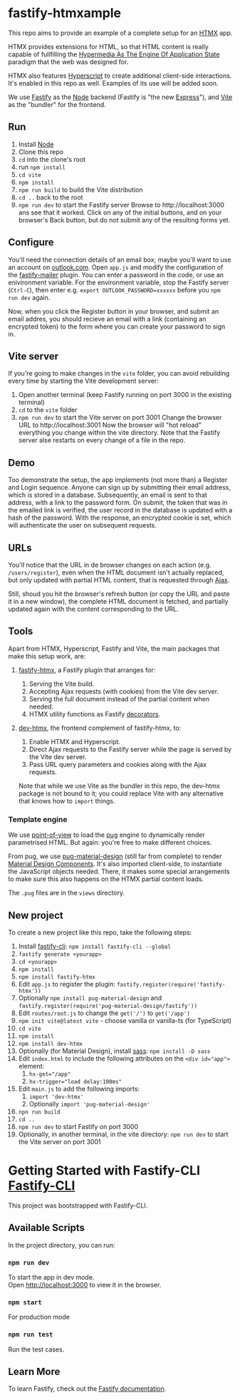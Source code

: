 # fastify-htmxample

This repo aims to provide an example of a complete setup for an
[HTMX](https://htmx.org) app.

HTMX provides extensions for HTML, so that HTML content is really capable of
fullfilling the [Hypermedia As The Engine Of Application
State](https://en.wikipedia.org/wiki/HATEOAS) paradigm that the web was designed
for.

HTMX also features [Hyperscript]() to create additional client-side
interactions. It's enabled in this repo as well. Examples of its use will be
added soon.

We use [Fastify](https://www.fastify.io) as the [Node](https://nodejs.org)
backend (Fastify is "the new [Express](https://expressjs.com/)"), and
[Vite](https://vitejs.dev) as the "bundler" for the frontend.

## Run
1. Install [Node](https://nodejs.org)
1. Clone this repo
1. `cd` into the clone's root
1. run `npm install`
1. `cd vite`
1. `npm install`
1. `npm run build` to build the Vite distribution
1. `cd ..` back to the root
1. `npm run dev` to start the Fastify server Browse to http://localhost:3000 ans
   see that it worked. Click on any of the initial buttons, and on your
   browser's Back button, but do not submit any of the resulting forms yet.

## Configure
You'll need the connection details of an email box; maybe you'll want to use an
account on [outlook.com](https://outlook.live.com). Open `app.js` and modify the
configuration of the
[fastify-mailer](https://github.com/coopflow/fastify-mailer) plugin. You can
enter a password in the code, or use an enivironment variable. For the
environment variable, stop the Fastify server (`Ctrl-C`), then enter e.g.
`export OUTLOOK_PASSWORD=xxxxxx` before you `npm run dev` again.

Now, when you click the Register button in your browser, and submit an email
addres, you should recieve an email with a link (containing an encrypted token)
to the form where you can create your password to sign in.

## Vite server
If you're going to make changes in the `vite` folder, you can avoid rebuilding
every time by starting the Vite development server:
1. Open another terminal (keep Fastify running on port 3000 in the existing
   terminal)
1. `cd` to the `vite` folder
1. `npm run dev` to start the Vite server on port 3001 Change the browser URL to
   http://localhost:3001 Now the browser will "hot reload" everything you change
   within the vite directory. Note that the Fastify server alse restarts on
   every change of a file in the repo.

## Demo
Too demonstrate the setup, the app implements (not more than) a Register and
Login sequence. Anyone can sign up by submitting their email address, which is
stored in a database. Subsequently, an email is sent to that address, with a
link to the password form. On submit, the token that was in the emailed link is
verified, the user record in the database is updated with a hash of the
password. With the response, an encrypted cookie is set, which will authenticate
the user on subsequent requests.

## URLs

You'll notice that the URL in de browser changes on each action (e.g.
`/users/register`), even when the HTML document isn't actually replaced, but
only updated with partial HTML content, that is requested through
[Ajax](https://developer.mozilla.org/en-US/docs/Web/Guide/AJAX).

Still, shoud you hit the browser's refresh button (or copy the URL and paste it
in a new window), the complete HTML document is fetched, and partially updated
again with the content corresponding to the URL.

## Tools
Apart from HTMX, Hyperscript, Fastify and Vite, the main packages that make this
setup work, are:
1. [fastify-htmx](https://github.com/wscherphof/fastify-htmx), a Fastify plugin
   that arranges for:
   1. Serving the Vite build.
   1. Accepting Ajax requests (with cookies) from the Vite dev server.
   1. Serving the full document instead of the partial content when needed.
   1. HTMX utility functions as Fastify
      [decorators](https://www.fastify.io/docs/latest/Reference/Decorators/).
1. [dev-htmx](https://github.com/wscherphof/dev-htmx), the frontend complement
   of fastify-htmx, to:
   1. Enable HTMX and Hyperscript.
   1. Direct Ajax requests to the Fastify server while the page is served by the
      Vite dev server.
   1. Pass URL query parameters and cookies along with the Ajax requests.

   Note that while we use Vite as the bundler in this repo, the dev-htmx package
   is not bound to it; you could replace Vite with any alternative that knows
   how to `import` things.

### Template engine
We use [point-of-view](https://github.com/fastify/point-of-view) to load the
[pug](https://pugjs.org) engine to dynamically render parametrised HTML. But
again: you're free to make different choices.

From pug, we use
[pug-material-design](https://github.com/wscherphof/pug-material-design) (still
far from complete) to render [Material Design
Components](https://material.io/develop/web). It's also imported client-side, to
instantiate the JavaScript objects needed. There, it makes some special
arrangements to make sure this also happens on the HTMX partial content loads.

The `.pug` files are in the `views` directory.

## New project
To create a new project like this repo, take the following steps:
1. Install [fastify-cli](https://github.com/fastify/fastify-cli): `npm install
   fastify-cli --global`
1. `fastify generate <yourapp>`
1. `cd <yourapp>`
1. `npm install`
1. `npm install fastify-htmx`
1. Edit `app.js` to register the plugin:
   `fastify.register(require('fastify-htmx'))`
1. Optionally `npm install pug-material-design` and
   `fastify.register(require('pug-material-design/fastify'))`
1. Edit `routes/root.js` to change the `get('/')` to `get('/app')`
1. `npm init vite@latest vite` - choose vanilla or vanilla-ts (for TypeScript)
1. `cd vite`
1. `npm install`
1. `npm install dev-htmx`
1. Optionally (for Material Design), install
   [sass](https://sass-lang.com/dart-sass): `npm install -D sass`
1. Edit `index.html` to include the following attributes on the `<div id="app">`
   element:
    1. `hx-get="/app"`
    1. `hx-trigger="load delay:100ms"`
1. Edit `main.js` to add the following imports:
    1. `import 'dev-htmx'`
    1. Optionally `import 'pug-material-design'`
1. `npn run build`
1. `cd ..`
1. `npm run dev` to start Fastify on port 3000
1. Optionally, in another terminal, in the vite directory: `npm run dev` to
   start the Vite server on port 3001

# Getting Started with Fastify-CLI [Fastify-CLI](https://www.npmjs.com/package/fastify-cli)
This project was bootstrapped with Fastify-CLI.

## Available Scripts

In the project directory, you can run:

### `npm run dev`

To start the app in dev mode.\
Open [http://localhost:3000](http://localhost:3000) to view it in the browser.

### `npm start`

For production mode

### `npm run test`

Run the test cases.

## Learn More

To learn Fastify, check out the [Fastify
documentation](https://www.fastify.io/docs/latest/).
